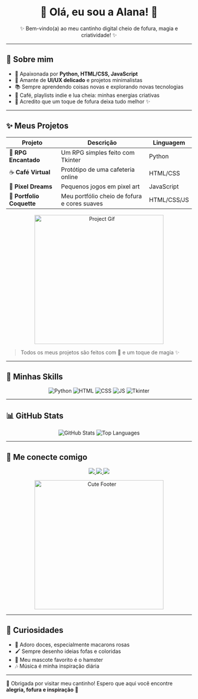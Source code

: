 <h1 align="center">🌸 Olá, eu sou a Alana! 🌸</h1>
<p align="center">✨ Bem-vindo(a) ao meu cantinho digital cheio de fofura, magia e criatividade! ✨</p>

---

## 💖 Sobre mim
- 🐹 Apaixonada por **Python, HTML/CSS, JavaScript**  
- 🌷 Amante de **UI/UX delicado** e projetos minimalistas  
- 📚 Sempre aprendendo coisas novas e explorando novas tecnologias  
- 🌙 Café, playlists indie e lua cheia: minhas energias criativas  
- 🦄 Acredito que um toque de fofura deixa tudo melhor ✨  

---

## ✨ Meus Projetos

| Projeto | Descrição | Linguagem |
|---------|-----------|-----------|
| 🐉 **RPG Encantado** | Um RPG simples feito com Tkinter | Python |
| ☕ **Café Virtual** | Protótipo de uma cafeteria online | HTML/CSS |
| 🎨 **Pixel Dreams** | Pequenos jogos em pixel art | JavaScript |
| 🌸 **Portfolio Coquette** | Meu portfólio cheio de fofura e cores suaves | HTML/CSS/JS |

<p align="center">
  <img src="https://media.giphy.com/media/3o7aD2saalBwwftBIY/giphy.gif" alt="Project Gif" width="350"/>
</p>

> Todos os meus projetos são feitos com 💖 e um toque de magia ✨  

---

## 🌸 Minhas Skills

<p align="center">
  <img src="https://img.shields.io/badge/Python-FCA7C7?style=for-the-badge&logo=python&logoColor=white" alt="Python"/>
  <img src="https://img.shields.io/badge/HTML-FCBBF1?style=for-the-badge&logo=html5&logoColor=white" alt="HTML"/>
  <img src="https://img.shields.io/badge/CSS-FFC0CB?style=for-the-badge&logo=css3&logoColor=white" alt="CSS"/>
  <img src="https://img.shields.io/badge/JavaScript-FFB6C1?style=for-the-badge&logo=javascript&logoColor=white" alt="JS"/>
  <img src="https://img.shields.io/badge/Tkinter-FF69B4?style=for-the-badge&logo=python&logoColor=white" alt="Tkinter"/>
</p>

---

## 📊 GitHub Stats

<p align="center">
  <img src="https://github-readme-stats.vercel.app/api?username=alanalisbinski&show_icons=true&theme=react" alt="GitHub Stats"/>
  <img src="https://github-readme-stats.vercel.app/api/top-langs/?username=alanalisbinski&layout=compact&theme=react" alt="Top Languages"/>
</p>

---

## 🌷 Me conecte comigo

<p align="center">
 
  <a href="https://alanalisbinski.github.io/Portfolio-alanalisbinski/?fbclid=PAZXh0bgNhZW0CMTEAAaecqyVcNxcRIMPDvL9VfZ-ygf1Zg9JNPmBMurF3W">
    <img src="https://img.shields.io/badge/Portfólio-alanalisbinski-FFC0CB?style=for-the-badge&logo=github&logoColor=white"/>
  </a>
  <a href="https://alanalisbinski.github.io/Portfolio-alanalisbinski/?fbclid=PAZXh0bgNhZW0CMTEAAaecqyVcNxcRIMPDvL9VfZ-ygf1Zg9JNPmBMurF3W">
    <img src="https://img.shields.io/badge/Contato-alanalisbinski-FFC0CB?style=for-the-badge&logo=gmail&logoColor=white"/>  
  </a>
  <a href="https://contato.alanalisbinski@gmail.com/Contato-alanalisbinski/?fbclid=PAZXh0bgNhZW0CMTEAAaecqyVcNxcRIMPDvL9VfZ-ygf1Zg9JNPmBMurF3W">
  <a href="https://www.linkedin.com/in/alana-lisbinski-869123376?utm_source=share&utm_campaign=share_via&utm_content=profile&utm_medium=android_app">
    <img src="https://img.shields.io/badge/LinkedIn-alanalisbinski-FFC0CB?style=for-the-badge&logo=g&logoColor=white"/>
  </a>
</p>

<p align="center">
  <img src="https://media.giphy.com/media/3o6Zt8MgUuvSbkZYWc/giphy.gif" alt="Cute Footer" width="350"/>
</p>

---

## 🌸 Curiosidades
- 🍰 Adoro doces, especialmente macarons rosas  
- 🖌️ Sempre desenho ideias fofas e coloridas  
- 🐹 Meu mascote favorito é o hamster  
- 🎶 Música é minha inspiração diária  

---

🌷 Obrigada por visitar meu cantinho! Espero que aqui você encontre **alegria, fofura e inspiração** 💖  

